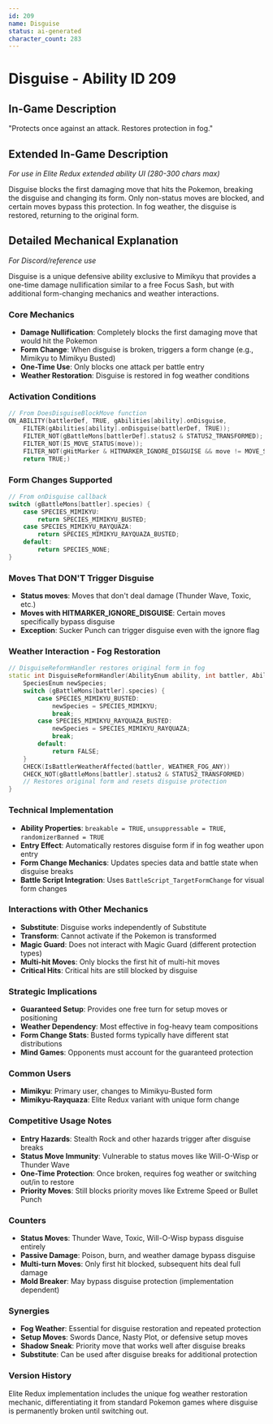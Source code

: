 ```yaml
---
id: 209
name: Disguise
status: ai-generated
character_count: 283
---
```


# Disguise - Ability ID 209

## In-Game Description
"Protects once against an attack. Restores protection in fog."

## Extended In-Game Description
*For use in Elite Redux extended ability UI (280-300 chars max)*

Disguise blocks the first damaging move that hits the Pokemon, breaking the disguise and changing its form. Only non-status moves are blocked, and certain moves bypass this protection. In fog weather, the disguise is restored, returning to the original form.

## Detailed Mechanical Explanation
*For Discord/reference use*

Disguise is a unique defensive ability exclusive to Mimikyu that provides a one-time damage nullification similar to a free Focus Sash, but with additional form-changing mechanics and weather interactions.

### Core Mechanics
- **Damage Nullification**: Completely blocks the first damaging move that would hit the Pokemon
- **Form Change**: When disguise is broken, triggers a form change (e.g., Mimikyu to Mimikyu Busted)
- **One-Time Use**: Only blocks one attack per battle entry
- **Weather Restoration**: Disguise is restored in fog weather conditions

### Activation Conditions
```cpp
// From DoesDisguiseBlockMove function
ON_ABILITY(battlerDef, TRUE, gAbilities[ability].onDisguise, 
    FILTER(gAbilities[ability].onDisguise(battlerDef, TRUE));
    FILTER_NOT(gBattleMons[battlerDef].status2 & STATUS2_TRANSFORMED);
    FILTER_NOT(IS_MOVE_STATUS(move));
    FILTER_NOT(gHitMarker & HITMARKER_IGNORE_DISGUISE && move != MOVE_SUCKER_PUNCH);
    return TRUE;)
```

### Form Changes Supported
```cpp
// From onDisguise callback
switch (gBattleMons[battler].species) {
    case SPECIES_MIMIKYU:
        return SPECIES_MIMIKYU_BUSTED;
    case SPECIES_MIMIKYU_RAYQUAZA:
        return SPECIES_MIMIKYU_RAYQUAZA_BUSTED;
    default:
        return SPECIES_NONE;
}
```

### Moves That DON'T Trigger Disguise
- **Status moves**: Moves that don't deal damage (Thunder Wave, Toxic, etc.)
- **Moves with HITMARKER_IGNORE_DISGUISE**: Certain moves specifically bypass disguise
- **Exception**: Sucker Punch can trigger disguise even with the ignore flag

### Weather Interaction - Fog Restoration
```cpp
// DisguiseReformHandler restores original form in fog
static int DisguiseReformHandler(AbilityEnum ability, int battler, AbilityCallType callType) {
    SpeciesEnum newSpecies;
    switch (gBattleMons[battler].species) {
        case SPECIES_MIMIKYU_BUSTED:
            newSpecies = SPECIES_MIMIKYU;
            break;
        case SPECIES_MIMIKYU_RAYQUAZA_BUSTED:
            newSpecies = SPECIES_MIMIKYU_RAYQUAZA;
            break;
        default:
            return FALSE;
    }
    CHECK(IsBattlerWeatherAffected(battler, WEATHER_FOG_ANY))
    CHECK_NOT(gBattleMons[battler].status2 & STATUS2_TRANSFORMED)
    // Restores original form and resets disguise protection
}
```

### Technical Implementation
- **Ability Properties**: `breakable = TRUE`, `unsuppressable = TRUE`, `randomizerBanned = TRUE`
- **Entry Effect**: Automatically restores disguise form if in fog weather upon entry
- **Form Change Mechanics**: Updates species data and battle state when disguise breaks
- **Battle Script Integration**: Uses `BattleScript_TargetFormChange` for visual form changes

### Interactions with Other Mechanics
- **Substitute**: Disguise works independently of Substitute
- **Transform**: Cannot activate if the Pokemon is transformed
- **Magic Guard**: Does not interact with Magic Guard (different protection types)
- **Multi-hit Moves**: Only blocks the first hit of multi-hit moves
- **Critical Hits**: Critical hits are still blocked by disguise

### Strategic Implications
- **Guaranteed Setup**: Provides one free turn for setup moves or positioning
- **Weather Dependency**: Most effective in fog-heavy team compositions
- **Form Change Stats**: Busted forms typically have different stat distributions
- **Mind Games**: Opponents must account for the guaranteed protection

### Common Users
- **Mimikyu**: Primary user, changes to Mimikyu-Busted form
- **Mimikyu-Rayquaza**: Elite Redux variant with unique form change

### Competitive Usage Notes
- **Entry Hazards**: Stealth Rock and other hazards trigger after disguise breaks
- **Status Move Immunity**: Vulnerable to status moves like Will-O-Wisp or Thunder Wave
- **One-Time Protection**: Once broken, requires fog weather or switching out/in to restore
- **Priority Moves**: Still blocks priority moves like Extreme Speed or Bullet Punch

### Counters
- **Status Moves**: Thunder Wave, Toxic, Will-O-Wisp bypass disguise entirely
- **Passive Damage**: Poison, burn, and weather damage bypass disguise
- **Multi-turn Moves**: Only first hit blocked, subsequent hits deal full damage
- **Mold Breaker**: May bypass disguise protection (implementation dependent)

### Synergies
- **Fog Weather**: Essential for disguise restoration and repeated protection
- **Setup Moves**: Swords Dance, Nasty Plot, or defensive setup moves
- **Shadow Sneak**: Priority move that works well after disguise breaks
- **Substitute**: Can be used after disguise breaks for additional protection

### Version History
Elite Redux implementation includes the unique fog weather restoration mechanic, differentiating it from standard Pokemon games where disguise is permanently broken until switching out.